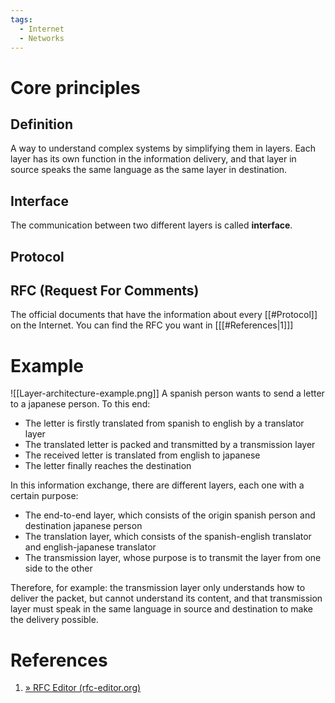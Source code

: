 ```yaml
---
tags:
  - Internet
  - Networks
---
```

# Core principles
## Definition
A way to understand complex systems by simplifying them in layers. Each layer has its own function in the information delivery, and that layer in source speaks the same language as the same layer in destination.
## Interface
The communication between two different layers is called **interface**.
## Protocol
## RFC (Request For Comments)
The official documents that have the information about every [[#Protocol]] on the Internet. You can find the RFC you want in \[[[#References|1]]\]
# Example
![[Layer-architecture-example.png]]
A spanish person wants to send a letter to a japanese person. To this end:

- The letter is firstly translated from spanish to english by a translator layer
- The translated letter is packed and transmitted by a transmission layer
- The received letter is translated from english to japanese
- The letter finally reaches the destination

In this information exchange, there are different layers, each one with a certain purpose:
- The end-to-end layer, which consists of the origin spanish person and destination japanese person
- The translation layer, which consists of the spanish-english translator and english-japanese translator
- The transmission layer, whose purpose is to transmit the layer from one side to the other

Therefore, for example: the transmission layer only understands how to deliver the packet, but cannot understand its content, and that transmission layer must speak in the same language in source and destination to make the delivery possible.

# References
1. [» RFC Editor (rfc-editor.org)](https://www.rfc-editor.org/)